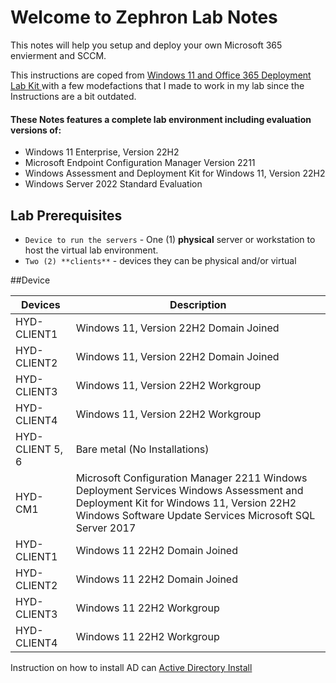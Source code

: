 # Welcome to Zephron Lab Notes 

This notes will help you setup and deploy your own Microsoft 365 envierment and SCCM.

This instructions are coped from [Windows 11 and Office 365 Deployment Lab Kit ](https://www.microsoft.com/en-us/evalcenter/evaluate-windows-11-office-365-lab-kit) with a few modefactions that I made to work in my lab since the Instructions are a bit outdated.

#### These Notes features a complete lab environment including evaluation versions of:

-   Windows 11 Enterprise, Version 22H2
-   Microsoft Endpoint Configuration Manager Version 2211
-   Windows Assessment and Deployment Kit for Windows 11, Version 22H2
-   Windows Server 2022 Standard Evaluation

## Lab Prerequisites 

* `Device to run the servers` -  One (1) **physical** server or workstation to host the virtual lab environment. 
* `Two (2) **clients**` - devices they can be physical and/or virtual


##Device 

| Devices      | Description |
| ----------- | ----------- |
|HYD-CLIENT1  | Windows 11, Version 22H2 Domain Joined|
|HYD-CLIENT2  |	Windows 11, Version 22H2 Domain Joined|
|HYD-CLIENT3  |	Windows 11, Version 22H2 Workgroup|
|HYD-CLIENT4  | Windows 11, Version 22H2 Workgroup|
|HYD-CLIENT 5, 6 | Bare metal (No Installations)|
|HYD-CM1 | Microsoft Configuration Manager 2211 Windows Deployment Services Windows Assessment and Deployment Kit for Windows 11, Version 22H2 Windows Software Update Services Microsoft SQL Server 2017|
|HYD-CLIENT1 | Windows 11 22H2 Domain Joined|
|HYD-CLIENT2 | Windows 11 22H2 Domain Joined|
|HYD-CLIENT3 | Windows 11 22H2 Workgroup|
|HYD-CLIENT4 |	Windows 11 22H2 Workgroup|


Instruction on how to install AD can [Active Directory Install](/Active%20Directory/Active%20Directory%20Install.md) 